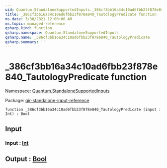 ```yaml
---
uid: Quantum.StandaloneSupportedInputs._386cf3bb16a34c10ad6fbb23f878e840_TautologyPredicate
title: _386cf3bb16a34c10ad6fbb23f878e840_TautologyPredicate function
ms.date: 3/30/2021 12:00:00 AM
ms.topic: managed-reference
qsharp.kind: function
qsharp.namespace: Quantum.StandaloneSupportedInputs
qsharp.name: _386cf3bb16a34c10ad6fbb23f878e840_TautologyPredicate
qsharp.summary: ''
---
```


# _386cf3bb16a34c10ad6fbb23f878e840_TautologyPredicate function

Namespace: [Quantum.StandaloneSupportedInputs](xref:Quantum.StandaloneSupportedInputs)

Package: [qir-standalone-input-reference](https://nuget.org/packages/qir-standalone-input-reference)




```qsharp
function _386cf3bb16a34c10ad6fbb23f878e840_TautologyPredicate (input : Int) : Bool
```


## Input

### input : [Int](xref:microsoft.quantum.lang-ref.int)





## Output : [Bool](xref:microsoft.quantum.lang-ref.bool)

